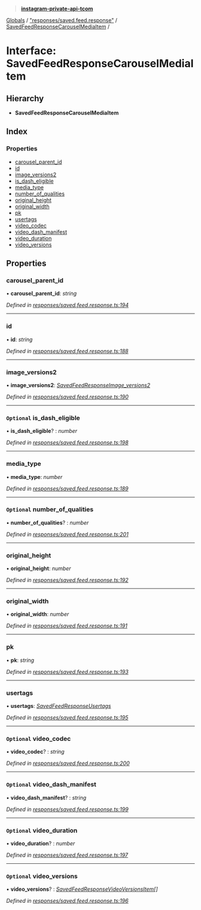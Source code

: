> **[instagram-private-api-tcom](../README.md)**

[Globals](../README.md) / ["responses/saved.feed.response"](../modules/_responses_saved_feed_response_.md) / [SavedFeedResponseCarouselMediaItem](_responses_saved_feed_response_.savedfeedresponsecarouselmediaitem.md) /

# Interface: SavedFeedResponseCarouselMediaItem

## Hierarchy

* **SavedFeedResponseCarouselMediaItem**

## Index

### Properties

* [carousel_parent_id](_responses_saved_feed_response_.savedfeedresponsecarouselmediaitem.md#carousel_parent_id)
* [id](_responses_saved_feed_response_.savedfeedresponsecarouselmediaitem.md#id)
* [image_versions2](_responses_saved_feed_response_.savedfeedresponsecarouselmediaitem.md#image_versions2)
* [is_dash_eligible](_responses_saved_feed_response_.savedfeedresponsecarouselmediaitem.md#optional-is_dash_eligible)
* [media_type](_responses_saved_feed_response_.savedfeedresponsecarouselmediaitem.md#media_type)
* [number_of_qualities](_responses_saved_feed_response_.savedfeedresponsecarouselmediaitem.md#optional-number_of_qualities)
* [original_height](_responses_saved_feed_response_.savedfeedresponsecarouselmediaitem.md#original_height)
* [original_width](_responses_saved_feed_response_.savedfeedresponsecarouselmediaitem.md#original_width)
* [pk](_responses_saved_feed_response_.savedfeedresponsecarouselmediaitem.md#pk)
* [usertags](_responses_saved_feed_response_.savedfeedresponsecarouselmediaitem.md#usertags)
* [video_codec](_responses_saved_feed_response_.savedfeedresponsecarouselmediaitem.md#optional-video_codec)
* [video_dash_manifest](_responses_saved_feed_response_.savedfeedresponsecarouselmediaitem.md#optional-video_dash_manifest)
* [video_duration](_responses_saved_feed_response_.savedfeedresponsecarouselmediaitem.md#optional-video_duration)
* [video_versions](_responses_saved_feed_response_.savedfeedresponsecarouselmediaitem.md#optional-video_versions)

## Properties

###  carousel_parent_id

• **carousel_parent_id**: *string*

*Defined in [responses/saved.feed.response.ts:194](https://github.com/cuonglnhust/instagram-private-api-tcom/blob/3e16058/src/responses/saved.feed.response.ts#L194)*

___

###  id

• **id**: *string*

*Defined in [responses/saved.feed.response.ts:188](https://github.com/cuonglnhust/instagram-private-api-tcom/blob/3e16058/src/responses/saved.feed.response.ts#L188)*

___

###  image_versions2

• **image_versions2**: *[SavedFeedResponseImage_versions2](_responses_saved_feed_response_.savedfeedresponseimage_versions2.md)*

*Defined in [responses/saved.feed.response.ts:190](https://github.com/cuonglnhust/instagram-private-api-tcom/blob/3e16058/src/responses/saved.feed.response.ts#L190)*

___

### `Optional` is_dash_eligible

• **is_dash_eligible**? : *number*

*Defined in [responses/saved.feed.response.ts:198](https://github.com/cuonglnhust/instagram-private-api-tcom/blob/3e16058/src/responses/saved.feed.response.ts#L198)*

___

###  media_type

• **media_type**: *number*

*Defined in [responses/saved.feed.response.ts:189](https://github.com/cuonglnhust/instagram-private-api-tcom/blob/3e16058/src/responses/saved.feed.response.ts#L189)*

___

### `Optional` number_of_qualities

• **number_of_qualities**? : *number*

*Defined in [responses/saved.feed.response.ts:201](https://github.com/cuonglnhust/instagram-private-api-tcom/blob/3e16058/src/responses/saved.feed.response.ts#L201)*

___

###  original_height

• **original_height**: *number*

*Defined in [responses/saved.feed.response.ts:192](https://github.com/cuonglnhust/instagram-private-api-tcom/blob/3e16058/src/responses/saved.feed.response.ts#L192)*

___

###  original_width

• **original_width**: *number*

*Defined in [responses/saved.feed.response.ts:191](https://github.com/cuonglnhust/instagram-private-api-tcom/blob/3e16058/src/responses/saved.feed.response.ts#L191)*

___

###  pk

• **pk**: *string*

*Defined in [responses/saved.feed.response.ts:193](https://github.com/cuonglnhust/instagram-private-api-tcom/blob/3e16058/src/responses/saved.feed.response.ts#L193)*

___

###  usertags

• **usertags**: *[SavedFeedResponseUsertags](_responses_saved_feed_response_.savedfeedresponseusertags.md)*

*Defined in [responses/saved.feed.response.ts:195](https://github.com/cuonglnhust/instagram-private-api-tcom/blob/3e16058/src/responses/saved.feed.response.ts#L195)*

___

### `Optional` video_codec

• **video_codec**? : *string*

*Defined in [responses/saved.feed.response.ts:200](https://github.com/cuonglnhust/instagram-private-api-tcom/blob/3e16058/src/responses/saved.feed.response.ts#L200)*

___

### `Optional` video_dash_manifest

• **video_dash_manifest**? : *string*

*Defined in [responses/saved.feed.response.ts:199](https://github.com/cuonglnhust/instagram-private-api-tcom/blob/3e16058/src/responses/saved.feed.response.ts#L199)*

___

### `Optional` video_duration

• **video_duration**? : *number*

*Defined in [responses/saved.feed.response.ts:197](https://github.com/cuonglnhust/instagram-private-api-tcom/blob/3e16058/src/responses/saved.feed.response.ts#L197)*

___

### `Optional` video_versions

• **video_versions**? : *[SavedFeedResponseVideoVersionsItem](_responses_saved_feed_response_.savedfeedresponsevideoversionsitem.md)[]*

*Defined in [responses/saved.feed.response.ts:196](https://github.com/cuonglnhust/instagram-private-api-tcom/blob/3e16058/src/responses/saved.feed.response.ts#L196)*